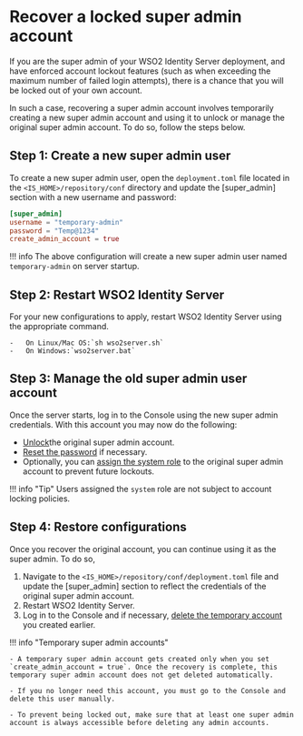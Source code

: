 # Recover a locked super admin account

If you are the super admin of your WSO2 Identity Server deployment, and have enforced account lockout features (such as when exceeding the maximum number of failed login attempts), there is a chance that you will be locked out of your own account.

In such a case, recovering a super admin account involves temporarily creating a new super admin account and using it to unlock or manage the original super admin account. To do so, follow the steps below.

## Step 1: Create a new super admin user

To create a new super admin user, open the `deployment.toml` file located in the `<IS_HOME>/repository/conf` directory and update the [super_admin] section with a new username and password:

```toml
[super_admin]
username = "temporary-admin"
password = "Temp@1234"
create_admin_account = true
```

!!! info
    The above configuration will create a new super admin user named `temporary-admin` on server startup.

## Step 2: Restart WSO2 Identity Server

For your new configurations to apply, restart WSO2 Identity Server using the appropriate command.

    -   On Linux/Mac OS:`sh wso2server.sh`
    -   On Windows:`wso2server.bat`

## Step 3: Manage the old super admin user account

Once the server starts, log in to the Console using the new super admin credentials. With this account you may now do the following:

- [Unlock](https://is.docs.wso2.com/en/5.9.0/learn/locking-a-specific-user-account/#lock-a-specific-user-account)the original super admin account.
- [Reset the password](https://is.docs.wso2.com/en/5.9.0/learn/forced-password-reset/) if necessary.
- Optionally, you can [assign the system role](https://is.docs.wso2.com/en/5.9.0/learn/configuring-roles-and-permissions/#adding-a-user-role) to the original super admin account to prevent future lockouts.

!!! info "Tip"
    Users assigned the `system` role are not subject to account locking policies.


## Step 4: Restore configurations

Once you recover the original account, you can continue using it as the super admin. To do so,

1. Navigate to the `<IS_HOME>/repository/conf/deployment.toml` file and update the [super_admin] section to reflect the credentials of the original super admin account.
2. Restart WSO2 Identity Server.
3. Log in to the Console and if necessary, [delete the temporary account](https://is.docs.wso2.com/en/5.9.0/learn/configuring-users/#delete-user-using-scim) you created earlier.

!!! info "Temporary super admin accounts"

    - A temporary super admin account gets created only when you set `create_admin_account = true`. Once the recovery is complete, this temporary super admin account does not get deleted automatically.

    - If you no longer need this account, you must go to the Console and delete this user manually.

    - To prevent being locked out, make sure that at least one super admin account is always accessible before deleting any admin accounts.
